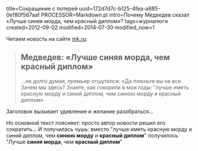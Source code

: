 title=Сокращение с потерей
uuid=172d7d7c-b125-4fea-a885-0ef80f567aaf
PROCESSOR=Markdown.pl
intro=Почему Медведев сказал «Лучше синяя морда, чем красный диплом»?
tags=журналюги
created=2012-09-02
modified=2014-07-30
modified_now=1


Читаем новость на сайте [mk.ru](http://www.mk.ru/politics/2012/09/01/743228-medvedev-luchshe-sinyaya-morda-chem-krasnyiy-diplom.html):
> Медведев: «Лучше синяя морда, чем красный диплом»
> -------------------------------------------------
> ...не долго думая, премьер отшутился: «Да плюньте вы на все. Зачем мы здесь? Знаете, как говорили в мои годы: "лучше иметь красную морду и синий диплом, чем синюю морду и красный диплом»

Заголовок вызывает удивление и желание разобраться...

Но основной текст поясняет: просто автор новости решил его сократить... И получилась чушь:
вместо "лучше иметь красную морду и синий диплом, чем **синюю морду** и **красный диплом**"
получилось "Лучше **синяя морда**, чем **красный диплом**"
